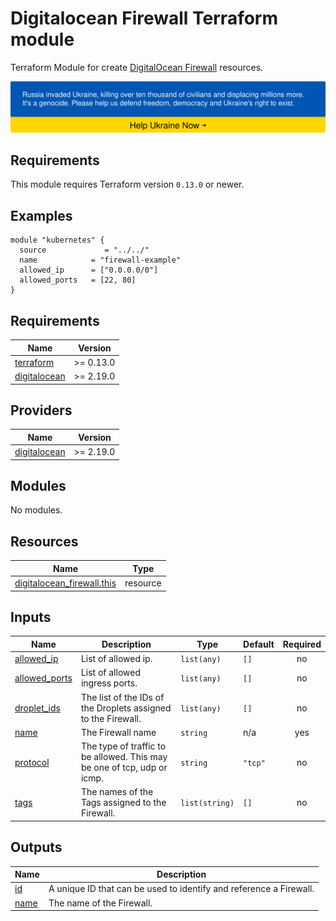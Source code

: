 # Digitalocean Firewall Terraform module

Terraform Module for create [DigitalOcean Firewall](https://docs.digitalocean.com/products/networking/firewalls/) resources.

[![SWUbanner](https://raw.githubusercontent.com/vshymanskyy/StandWithUkraine/main/banner2-direct.svg)](https://github.com/vshymanskyy/StandWithUkraine/blob/main/docs/README.md)

## Requirements

This module requires Terraform version `0.13.0` or newer.

## Examples

```hcl
module "kubernetes" {
  source             = "../../"
  name            = "firewall-example"
  allowed_ip      = ["0.0.0.0/0"]
  allowed_ports   = [22, 80]
}
```

<!-- BEGINNING OF PRE-COMMIT-TERRAFORM DOCS HOOK -->
## Requirements

| Name | Version |
|------|---------|
| <a name="requirement_terraform"></a> [terraform](#requirement\_terraform) | >= 0.13.0 |
| <a name="requirement_digitalocean"></a> [digitalocean](#requirement\_digitalocean) | >= 2.19.0 |

## Providers

| Name | Version |
|------|---------|
| <a name="provider_digitalocean"></a> [digitalocean](#provider\_digitalocean) | >= 2.19.0 |

## Modules

No modules.

## Resources

| Name | Type |
|------|------|
| [digitalocean_firewall.this](https://registry.terraform.io/providers/digitalocean/digitalocean/latest/docs/resources/firewall) | resource |

## Inputs

| Name | Description | Type | Default | Required |
|------|-------------|------|---------|:--------:|
| <a name="input_allowed_ip"></a> [allowed\_ip](#input\_allowed\_ip) | List of allowed ip. | `list(any)` | `[]` | no |
| <a name="input_allowed_ports"></a> [allowed\_ports](#input\_allowed\_ports) | List of allowed ingress ports. | `list(any)` | `[]` | no |
| <a name="input_droplet_ids"></a> [droplet\_ids](#input\_droplet\_ids) | The list of the IDs of the Droplets assigned to the Firewall. | `list(any)` | `[]` | no |
| <a name="input_name"></a> [name](#input\_name) | The Firewall name | `string` | n/a | yes |
| <a name="input_protocol"></a> [protocol](#input\_protocol) | The type of traffic to be allowed. This may be one of tcp, udp or icmp. | `string` | `"tcp"` | no |
| <a name="input_tags"></a> [tags](#input\_tags) | The names of the Tags assigned to the Firewall. | `list(string)` | `[]` | no |

## Outputs

| Name | Description |
|------|-------------|
| <a name="output_id"></a> [id](#output\_id) | A unique ID that can be used to identify and reference a Firewall. |
| <a name="output_name"></a> [name](#output\_name) | The name of the Firewall. |
<!-- END OF PRE-COMMIT-TERRAFORM DOCS HOOK -->
